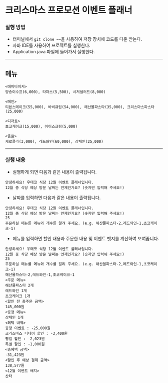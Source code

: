 # 크리스마스 프로모션 이벤트 플래너
### 실행 방법
- 터미널에서 `git clone ~~`을 사용하여 저장 장치에 코드를 다운 받는다.
- 자바 IDE를 사용하여 프로젝트를 실행한다.
- Application.java 파일에 들어가서 실행한다.
---

## 메뉴

```
<애피타이저>
양송이수프(6,000), 타파스(5,500), 시저샐러드(8,000)

<메인>
티본스테이크(55,000), 바비큐립(54,000), 해산물파스타(35,000), 크리스마스파스타(25,000)

<디저트>
초코케이크(15,000), 아이스크림(5,000)

<음료>
제로콜라(3,000), 레드와인(60,000), 샴페인(25,000)
```
---
### 실행 내용
- 실행하게 되면 다음과 같은 내용이 출력됩니다.
```
안녕하세요! 우테코 식당 12월 이벤트 플래너입니다.
12월 중 식당 예상 방문 날짜는 언제인가요? (숫자만 입력해 주세요!)
```
- 날짜를 입력하면 다음과 같은 내용이 출력됩니다.
```
안녕하세요! 우테코 식당 12월 이벤트 플래너입니다.
12월 중 식당 예상 방문 날짜는 언제인가요? (숫자만 입력해 주세요!)
25
주문하실 메뉴를 메뉴와 개수를 알려 주세요. (e.g. 해산물파스타-2,레드와인-1,초코케이크-1)
```
- 메뉴를 입력하면 할인 내용과 주문한 내용 및 이벤트 뱃지를 계산하여 보여줍니다.
```
안녕하세요! 우테코 식당 12월 이벤트 플래너입니다.
12월 중 식당 예상 방문 날짜는 언제인가요? (숫자만 입력해 주세요!)
25
주문하실 메뉴를 메뉴와 개수를 알려 주세요. (e.g. 해산물파스타-2,레드와인-1,초코케이크-1)
해산물파스타-2,레드와인-1,초코케이크-1
<주문 메뉴>
해산물파스타 2개
레드와인 1개
초코케이크 1개
<할인 전 총주문 금액>
145,000원
<증정 메뉴>
샴페인 1개
<혜택 내역>
증정 이벤트 : -25,000원
크리스마스 디데이 할인 : -3,400원
평일 할인 : -2,023원
특별 할인 : -1,000원
<총혜택 금액>
-31,423원
<할인 후 예상 결제 금액>
138,577원
<12월 이벤트 배지>
산타
```

